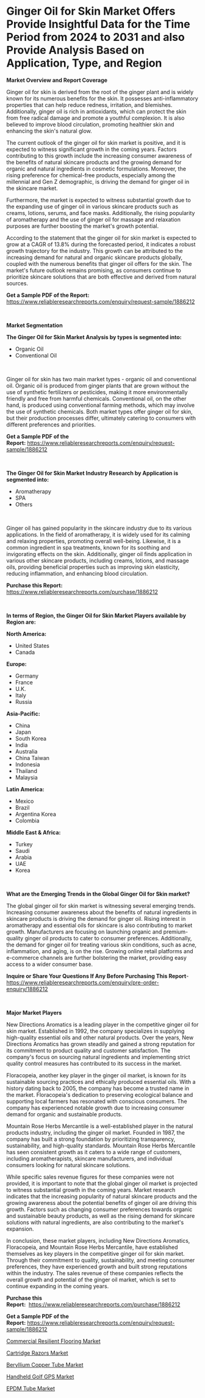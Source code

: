 <p><h1>Ginger Oil for Skin Market Offers Provide Insightful Data for the Time Period from 2024 to 2031 and also Provide Analysis Based on Application, Type, and Region</h1></p><p><strong>Market Overview and Report Coverage</strong></p>
<p><p>Ginger oil for skin is derived from the root of the ginger plant and is widely known for its numerous benefits for the skin. It possesses anti-inflammatory properties that can help reduce redness, irritation, and blemishes. Additionally, ginger oil is rich in antioxidants, which can protect the skin from free radical damage and promote a youthful complexion. It is also believed to improve blood circulation, promoting healthier skin and enhancing the skin's natural glow.</p><p>The current outlook of the ginger oil for skin market is positive, and it is expected to witness significant growth in the coming years. Factors contributing to this growth include the increasing consumer awareness of the benefits of natural skincare products and the growing demand for organic and natural ingredients in cosmetic formulations. Moreover, the rising preference for chemical-free products, especially among the millennial and Gen Z demographic, is driving the demand for ginger oil in the skincare market.</p><p>Furthermore, the market is expected to witness substantial growth due to the expanding use of ginger oil in various skincare products such as creams, lotions, serums, and face masks. Additionally, the rising popularity of aromatherapy and the use of ginger oil for massage and relaxation purposes are further boosting the market's growth potential.</p><p>According to the statement that the ginger oil for skin market is expected to grow at a CAGR of 13.8% during the forecasted period, it indicates a robust growth trajectory for the industry. This growth can be attributed to the increasing demand for natural and organic skincare products globally, coupled with the numerous benefits that ginger oil offers for the skin. The market's future outlook remains promising, as consumers continue to prioritize skincare solutions that are both effective and derived from natural sources.</p></p>
<p><strong>Get a Sample PDF of the Report:</strong> <a href="https://www.reliableresearchreports.com/enquiry/request-sample/1886212">https://www.reliableresearchreports.com/enquiry/request-sample/1886212</a></p>
<p>&nbsp;</p>
<p><strong>Market Segmentation</strong></p>
<p><strong>The Ginger Oil for Skin Market Analysis by types is segmented into:</strong></p>
<p><ul><li>Organic Oil</li><li>Conventional Oil</li></ul></p>
<p>&nbsp;</p>
<p><p>Ginger oil for skin has two main market types - organic oil and conventional oil. Organic oil is produced from ginger plants that are grown without the use of synthetic fertilizers or pesticides, making it more environmentally friendly and free from harmful chemicals. Conventional oil, on the other hand, is produced using conventional farming methods, which may involve the use of synthetic chemicals. Both market types offer ginger oil for skin, but their production processes differ, ultimately catering to consumers with different preferences and priorities.</p></p>
<p><strong>Get a Sample PDF of the Report:</strong>&nbsp;<a href="https://www.reliableresearchreports.com/enquiry/request-sample/1886212">https://www.reliableresearchreports.com/enquiry/request-sample/1886212</a></p>
<p>&nbsp;</p>
<p><strong>The Ginger Oil for Skin Market Industry Research by Application is segmented into:</strong></p>
<p><ul><li>Aromatherapy</li><li>SPA</li><li>Others</li></ul></p>
<p>&nbsp;</p>
<p><p>Ginger oil has gained popularity in the skincare industry due to its various applications. In the field of aromatherapy, it is widely used for its calming and relaxing properties, promoting overall well-being. Likewise, it is a common ingredient in spa treatments, known for its soothing and invigorating effects on the skin. Additionally, ginger oil finds application in various other skincare products, including creams, lotions, and massage oils, providing beneficial properties such as improving skin elasticity, reducing inflammation, and enhancing blood circulation.</p></p>
<p><strong>Purchase this Report:</strong>&nbsp; <a href="https://www.reliableresearchreports.com/purchase/1886212">https://www.reliableresearchreports.com/purchase/1886212</a></p>
<p>&nbsp;</p>
<p><strong>In terms of Region, the Ginger Oil for Skin Market Players available by Region are:</strong></p>
<p>
    <p> <strong> North America: </strong>
        <ul>
            <li>United States</li>
            <li>Canada</li>
        </ul>
        </p> 
    <p> <strong> Europe: </strong>
        <ul>
            <li>Germany</li>
            <li>France</li>
            <li>U.K.</li>
            <li>Italy</li>
            <li>Russia</li>
        </ul>
        </p> 
    <p> <strong> Asia-Pacific: </strong>
        <ul>
            <li>China</li>
            <li>Japan</li>
            <li>South Korea</li>
            <li>India</li>
            <li>Australia</li>
            <li>China Taiwan</li>
            <li>Indonesia</li>
            <li>Thailand</li>
            <li>Malaysia</li>
        </ul>
        </p> 
    <p> <strong> Latin America: </strong>
        <ul>
            <li>Mexico</li>
            <li>Brazil</li>
            <li>Argentina Korea</li>
            <li>Colombia</li>
        </ul>
        </p> 
    <p> <strong> Middle East & Africa: </strong>
        <ul>
            <li>Turkey</li>
            <li>Saudi</li>
            <li>Arabia</li>
            <li>UAE</li>
            <li>Korea</li>
        </ul>
    </p>
    </p>
<p>&nbsp;</p>
<p><strong>What are the Emerging Trends in the Global Ginger Oil for Skin market?</strong></p>
<p><p>The global ginger oil for skin market is witnessing several emerging trends. Increasing consumer awareness about the benefits of natural ingredients in skincare products is driving the demand for ginger oil. Rising interest in aromatherapy and essential oils for skincare is also contributing to market growth. Manufacturers are focusing on launching organic and premium-quality ginger oil products to cater to consumer preferences. Additionally, the demand for ginger oil for treating various skin conditions, such as acne, inflammation, and aging, is on the rise. Growing online retail platforms and e-commerce channels are further bolstering the market, providing easy access to a wider consumer base.</p></p>
<p><strong>Inquire or Share Your Questions If Any Before Purchasing This Report</strong>- <a href="https://www.reliableresearchreports.com/enquiry/pre-order-enquiry/1886212">https://www.reliableresearchreports.com/enquiry/pre-order-enquiry/1886212</a></p>
<p>&nbsp;</p>
<p><strong>Major Market Players</strong></p>
<p><p>New Directions Aromatics is a leading player in the competitive ginger oil for skin market. Established in 1992, the company specializes in supplying high-quality essential oils and other natural products. Over the years, New Directions Aromatics has grown steadily and gained a strong reputation for its commitment to product quality and customer satisfaction. The company's focus on sourcing natural ingredients and implementing strict quality control measures has contributed to its success in the market.</p><p>Floracopeia, another key player in the ginger oil market, is known for its sustainable sourcing practices and ethically produced essential oils. With a history dating back to 2005, the company has become a trusted name in the market. Floracopeia's dedication to preserving ecological balance and supporting local farmers has resonated with conscious consumers. The company has experienced notable growth due to increasing consumer demand for organic and sustainable products.</p><p>Mountain Rose Herbs Mercantile is a well-established player in the natural products industry, including the ginger oil market. Founded in 1987, the company has built a strong foundation by prioritizing transparency, sustainability, and high-quality standards. Mountain Rose Herbs Mercantile has seen consistent growth as it caters to a wide range of customers, including aromatherapists, skincare manufacturers, and individual consumers looking for natural skincare solutions.</p><p>While specific sales revenue figures for these companies were not provided, it is important to note that the global ginger oil market is projected to witness substantial growth in the coming years. Market research indicates that the increasing popularity of natural skincare products and the growing awareness about the potential benefits of ginger oil are driving this growth. Factors such as changing consumer preferences towards organic and sustainable beauty products, as well as the rising demand for skincare solutions with natural ingredients, are also contributing to the market's expansion.</p><p>In conclusion, these market players, including New Directions Aromatics, Floracopeia, and Mountain Rose Herbs Mercantile, have established themselves as key players in the competitive ginger oil for skin market. Through their commitment to quality, sustainability, and meeting consumer preferences, they have experienced growth and built strong reputations within the industry. The sales revenue of these companies reflects the overall growth and potential of the ginger oil market, which is set to continue expanding in the coming years.</p></p>
<p><strong>Purchase this Report:</strong>&nbsp;&nbsp;<a href="https://www.reliableresearchreports.com/purchase/1886212">https://www.reliableresearchreports.com/purchase/1886212</a></p>
<p></p>
<p><strong>Get a Sample PDF of the Report:</strong>&nbsp;<a href="https://www.reliableresearchreports.com/enquiry/request-sample/1886212">https://www.reliableresearchreports.com/enquiry/request-sample/1886212</a></p>
<p><p><a href="https://github.com/irfadac/Market-Research-Report-List-1/blob/main/commercial-resilient-flooring-market.md">Commercial Resilient Flooring Market</a></p><p><a href="https://github.com/juniordelafrance/Market-Research-Report-List-1/blob/main/cartridge-razors-market.md">Cartridge Razors Market</a></p><p><a href="https://github.com/elizabethdagraca/Market-Research-Report-List-1/blob/main/beryllium-copper-tube-market.md">Beryllium Copper Tube Market</a></p><p><a href="https://github.com/indrystar/Market-Research-Report-List-1/blob/main/handheld-golf-gps-market.md">Handheld Golf GPS Market</a></p><p><a href="https://github.com/khayangel/Market-Research-Report-List-1/blob/main/epdm-tube-market.md">EPDM Tube Market</a></p></p>